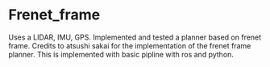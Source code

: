 # Frenet_frame
Uses a LIDAR, IMU, GPS. Implemented and tested a planner based on frenet frame. Credits to atsushi sakai for the implementation of the frenet frame planner.
This is implemented with basic pipline with ros and python.
